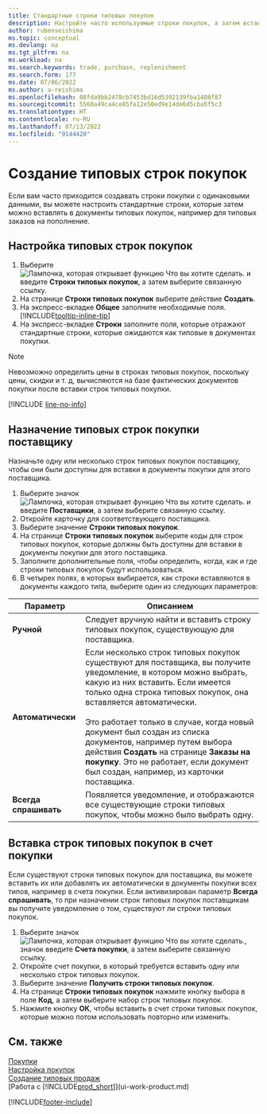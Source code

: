 ```yaml
---
title: Стандартные строки типовых покупок
description: Настройте часто используемые строки покупок, а затем вставьте их в документы покупки, чтобы быстро заполнять строки стандартной информацией.
author: rubenseishima
ms.topic: conceptual
ms.devlang: na
ms.tgt_pltfrm: na
ms.workload: na
ms.search.keywords: trade, purchase, replenishment
ms.search.form: 177
ms.date: 07/06/2022
ms.author: a-reishima
ms.openlocfilehash: 08fda9bb2478cb7453bd16d5392139fba1408f87
ms.sourcegitcommit: 5560a49ca4ce85fa12e50ed9e14de6d5cba5f5c3
ms.translationtype: HT
ms.contentlocale: ru-RU
ms.lasthandoff: 07/13/2022
ms.locfileid: "9144420"
---
```

# <a name="create-recurring-purchase-lines"></a>Создание типовых строк покупок

Если вам часто приходится создавать строки покупки с одинаковыми данными, вы можете настроить стандартные строки, которые затем можно вставлять в документы типовых покупок, например для типовых заказов на пополнение.

## <a name="set-up-recurring-purchase-lines"></a>Настройка типовых строк покупок

1. Выберите ![Лампочка, которая открывает функцию Что вы хотите сделать.](media/ui-search/search_small.png "Что вы хотите сделать") и введите **Строки типовых покупок**, а затем выберите связанную ссылку.
2. На странице **Строки типовых покупок** выберите действие **Создать**.
3. На экспресс-вкладке **Общее** заполните необходимые поля. [!INCLUDE[tooltip-inline-tip](includes/tooltip-inline-tip_md.md)]
4. На экспресс-вкладке **Строки** заполните поля, которые отражают стандартные строки, которые ожидаются как типовые в документах покупки.

> [!NOTE]
> Невозможно определить цены в строках типовых покупок, поскольку цены, скидки и т. д, вычисляются на базе фактических документов покупки после вставки строк типовых покупки.

[!INCLUDE [line-no-info](includes/line-no-info.md)]

## <a name="assign-recurring-purchase-lines-to-a-vendor"></a>Назначение типовых строк покупки поставщику

Назначьте одну или несколько строк типовых покупок поставщику, чтобы они были доступны для вставки в документы покупки для этого поставщика.

1. Выберите значок ![Лампочка, которая открывает функцию Что вы хотите сделать.](media/ui-search/search_small.png "Что вы хотите сделать") и введите **Поставщики**, а затем выберите связанную ссылку.
2. Откройте карточку для соответствующего поставщика.
3. Выберите значение **Строки типовых покупок**.
4. На странице **Строки типовых покупок** выберите коды для строк типовых покупок, которые должны быть доступны для вставки в документы покупки для этого поставщика.
5. Заполните дополнительные поля, чтобы определить, когда, как и где строки типовых покупок будут использоваться.
6. В четырех полях, в которых выбирается, как строки вставляются в документы каждого типа, выберите один из следующих параметров:

|Параметр|Описанием|
|------|-----------|
|**Ручной**|Следует вручную найти и вставить строку типовых покупок, существующую для поставщика.|
|**Автоматически**|Если несколько строк типовых покупок существуют для поставщика, вы получите уведомление, в котором можно выбрать, какую из них вставить. Если имеется только одна строка типовых покупок, она вставляется автоматически.<br /><br />Это работает только в случае, когда новый документ был создан из списка документов, например путем выбора действия **Создать** на странице **Заказы на покупку**. Это не работает, если документ был создан, например, из карточки поставщика.|
|**Всегда спрашивать**|Появляется уведомление, и отображаются все существующие строки типовых покупок, чтобы можно было выбрать одну.

## <a name="insert-recurring-purchase-lines-on-a-purchase-invoice"></a>Вставка строк типовых покупок в счет покупки

Если существуют строки типовых покупок для поставщика, вы можете вставить их или добавлять их автоматически в документы покупки всех типов, например в счета покупки. Если активизирован параметр **Всегда спрашивать**, то при назначении строк типовых покупок поставщикам вы получите уведомление о том, существуют ли строки типовых покупок.

1. Выберите значок ![Лампочка, которая открывает функцию Что вы хотите сделать.](media/ui-search/search_small.png "Что вы хотите сделать"), значок введите **Счета покупки**, а затем выберите связанную ссылку.
2. Откройте счет покупки, в который требуется вставить одну или несколько строк типовых покупок.
3. Выберите значение **Получить строки типовых покупок**.
4. На странице **Строки типовых покупок** нажмите кнопку выбора в поле **Код**, а затем выберите набор строк типовых покупок.
5. Нажмите кнопку **ОК**, чтобы вставить в счет строки типовых покупок, которые можно потом использовать повторно или изменить.

## <a name="see-also"></a>См. также

[Покупки](purchasing-manage-purchasing.md)  
[Настройка покупок](purchasing-setup-purchasing.md)  
[Создание типовых продаж](sales-how-work-standard-lines.md)  
[Работа с [!INCLUDE[prod_short](includes/prod_short.md)]](ui-work-product.md)  

[!INCLUDE[footer-include](includes/footer-banner.md)]